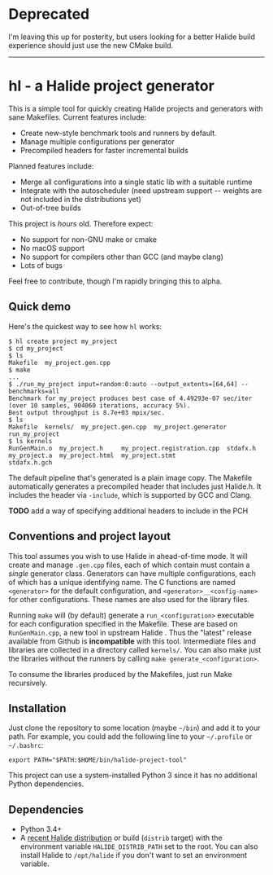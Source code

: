 # Deprecated

I'm leaving this up for posterity, but users looking for a better Halide build experience should just use
the new CMake build.

---

# hl - a Halide project generator

This is a simple tool for quickly creating Halide projects and generators with
sane Makefiles. Current features include:

* Create new-style benchmark tools and runners by default.
* Manage multiple configurations per generator
* Precompiled headers for faster incremental builds

Planned features include:

* Merge all configurations into a single static lib with a suitable runtime
* Integrate with the autoscheduler (need upstream support -- weights are not included in the distributions yet)
* Out-of-tree builds

This project is _hours_ old. Therefore expect:

* No support for non-GNU make or cmake
* No macOS support
* No support for compilers other than GCC (and maybe clang)
* Lots of bugs

Feel free to contribute, though I'm rapidly bringing this to alpha.

## Quick demo

Here's the quickest way to see how `hl` works: 

    $ hl create project my_project
    $ cd my_project
    $ ls
    Makefile  my_project.gen.cpp
    $ make
    ...
    $ ./run_my_project input=random:0:auto --output_extents=[64,64] --benchmarks=all
    Benchmark for my_project produces best case of 4.49293e-07 sec/iter (over 10 samples, 904060 iterations, accuracy 5%).
    Best output throughput is 8.7e+03 mpix/sec.
    $ ls
    Makefile  kernels/  my_project.gen.cpp  my_project.generator  run_my_project
    $ ls kernels
    RunGenMain.o  my_project.h     my_project.registration.cpp  stdafx.h
    my_project.a  my_project.html  my_project.stmt              stdafx.h.gch

The default pipeline that's generated is a plain image copy. The Makefile automatically generates
a precompiled header that includes just Halide.h. It includes the header via `-include`, which is
supported by GCC and Clang.

**TODO** add a way of specifying additional headers to include in the PCH

## Conventions and project layout

This tool assumes you wish to use Halide in ahead-of-time mode. It will create and manage `.gen.cpp` files, each of
which contain must contain a _single_ generator class. Generators can have multiple configurations, each of which has
a unique identifying name. The C functions are named `<generator>` for the default configuration, and
`<generator>__<config-name>` for other configurations. These names are also used for the library files.

Running `make` will (by default) generate a `run_<configuration>` executable for each configuration specified in the
Makefile. These are based on `RunGenMain.cpp`, a new tool in upstream Halide . Thus the "latest" release available from
Github is **incompatible** with this tool. Intermediate files and libraries are collected in a directory called
`kernels/`. You can also make just the libraries without the runners by calling `make generate_<configuration>`.

To consume the libraries produced by the Makefiles, just run Make recursively.

## Installation

Just clone the repository to some location (maybe `~/bin`) and add it to your path. For example, you could add the
following line to your `~/.profile` or `~/.bashrc`:

    export PATH="$PATH:$HOME/bin/halide-project-tool"

This project can use a system-installed Python 3 since it has no additional Python dependencies.

## Dependencies

* Python 3.4+
* A [recent Halide distribution](https://buildbot.halide-lang.org/) or build (`distrib` target) with the environment
  variable `HALIDE_DISTRIB_PATH` set to the root. You can also install Halide to `/opt/halide` if you don't want to set
  an environment variable.
